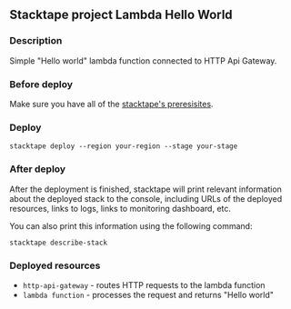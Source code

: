 ## Stacktape project Lambda Hello World

### Description

Simple "Hello world" lambda function connected to HTTP Api Gateway.

### Before deploy

Make sure you have all of the [stacktape's preresisites](https://docs.stacktape.com/getting-started/1-install).

### Deploy

```
stacktape deploy --region your-region --stage your-stage
```

### After deploy

After the deployment is finished, stacktape will print relevant information about the deployed stack to the console,
including URLs of the deployed resources, links to logs, links to monitoring dashboard, etc.

You can also print this information using the following command:

```
stacktape describe-stack
```

### Deployed resources

- `http-api-gateway` - routes HTTP requests to the lambda function
- `lambda function` - processes the request and returns "Hello world"
